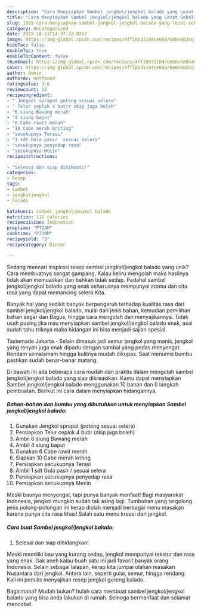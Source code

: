 ```yaml
---
description: "Cara Menyiapkan Sambel jengkol/jengkol balado yang Lezat Sekali"
title: "Cara Menyiapkan Sambel jengkol/jengkol balado yang Lezat Sekali"
slug: 1865-cara-menyiapkan-sambel-jengkol-jengkol-balado-yang-lezat-sekali
category: Uncategorized
date: 2022-10-23T14:37:32.026Z
image: https://img-global.cpcdn.com/recipes/4ff18b31184ce660/680x482cq70/sambel-jengkoljengkol-balado-foto-resep-utama.jpg
hideToc: false
enableToc: true
enableTocContent: false
thumbnail: https://img-global.cpcdn.com/recipes/4ff18b31184ce660/680x482cq70/sambel-jengkoljengkol-balado-foto-resep-utama.jpg
cover: https://img-global.cpcdn.com/recipes/4ff18b31184ce660/680x482cq70/sambel-jengkoljengkol-balado-foto-resep-utama.jpg
author: Admin
authorAv: notfound
ratingvalue: 3.6
reviewcount: 15
recipeingredient:
- " Jengkol sprapat potong sesuai selera"
- " Telur ceplok 4 butir skip juga boleh"
- "6 siung Bawang merah"
- "4 siung baput"
- "6 Cabe rawit merah"
- "10 Cabe merah kriting"
- "secukupnya Terasi"
- "1 sdt Gula pasir  sesuai selera"
- "secukupnya penyedap rasa"
- "secukupnya Mecin"
recipeinstructions:

- "Selesai dan siap dinikmati!"
categories:
- Resep
tags:
- sambel
- jengkoljengkol
- balado

katakunci: sambel jengkoljengkol balado 
nutrition: 111 calories
recipecuisine: Indonesian
preptime: "PT24M"
cooktime: "PT39M"
recipeyield: "3"
recipecategory: Dinner

---
```





Sedang mencari inspirasi resep sambel jengkol/jengkol balado yang unik? Cara membuatnya sangat gampang. Kalau keliru mengolah maka hasilnya tidak akan memuaskan dan bahkan tidak sedap. Padahal sambel jengkol/jengkol balado yang enak seharusnya mempunyai aroma dan cita rasa yang dapat memancing selera Kita.





Banyak hal yang sedikit banyak berpengaruh terhadap kualitas rasa dari sambel jengkol/jengkol balado, mulai dari jenis bahan, kemudian pemilihan bahan segar dan Bagus, hingga cara mengolah dan menyajikannya. Tidak usah pusing jika mau menyiapkan sambel jengkol/jengkol balado enak,      asal sudah tahu triknya maka hidangan ini bisa menjadi sajian spesial.














Tastemade Jakarta - Selain dimasak jadi semur jengkol yang manis, jengkol yang renyah juga enak dipadu dengan sambal yang pedas menyengat. Rendam semalamam hingga kulitnya mudah dikupas. Saat menumis bumbu pastikan sudah benar-benar matang.






Di bawah ini ada beberapa cara mudah dan praktis dalam mengolah sambel jengkol/jengkol balado yang siap dikreasikan. Kamu dapat menyiapkan Sambel jengkol/jengkol balado menggunakan 10 bahan dan 0 langkah pembuatan. Berikut ini cara dalam menyiapkan hidangannya.

<!--inarticleads1-->

##### Bahan-bahan dan bumbu yang dibutuhkan untuk menyiapkan Sambel jengkol/jengkol balado:

1. Gunakan  Jengkol sprapat (potong sesuai selera)
1. Persiapkan  Telur ceplok 4 butir (skip juga boleh)
1. Ambil 6 siung Bawang merah
1. Ambil 4 siung baput
1. Gunakan 6 Cabe rawit merah
1. Siapkan 10 Cabe merah kriting
1. Persiapkan secukupnya Terasi
1. Ambil 1 sdt Gula pasir / sesuai selera
1. Persiapkan secukupnya penyedap rasa
1. Persiapkan secukupnya Mecin


Meski baunya menyengat, tapi punya banyak manfaat! Bagi masyarakat Indonesia, jengkol mungkin sudah tak asing lagi. Tumbuhan yang tergolong jenis polong-polongan ini kerap diolah menjadi berbagai menu masakan karena punya cita rasa khas! Salah satu menu kreasi dari jengkol. 

<!--inarticleads2-->

##### Cara buat Sambel jengkol/jengkol balado:


1. Selesai dan siap dihidangkan!

Meski memiliki bau yang kurang sedap, jengkol mempunyai tekstur dan rasa yang enak. Gak aneh kalau buah satu ini jadi favorit banyak orang Indonesia. Selain sebagai lalapan, kerap kita jumpai olahan masakan Nusantara dari jengkol. Antara lain, seperti gulai, semur, hingga rendang. Kali ini penulis menyajikan resep jengkol goreng balado. 

Bagaimana? Mudah bukan? Itulah cara membuat sambel jengkol/jengkol balado yang bisa anda lakukan di rumah. Semoga bermanfaat dan selamat mencoba!

